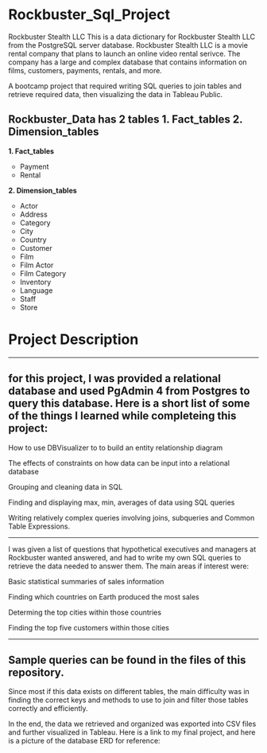 # Rockbuster_Sql_Project
Rockbuster Stealth LLC This is a data dictionary for Rockbuster Stealth LLC from the PostgreSQL server database. Rockbuster Stealth LLC is a movie rental company that plans to launch an online video rental serivce. The company has a large and complex database that contains information on films, customers, payments, rentals, and more.

A bootcamp project that required writing SQL queries to join tables and retrieve required data, then visualizing the data in Tableau Public.
## Rockbuster_Data has 2 tables 1. Fact_tables 2. Dimension_tables

**1. Fact_tables**
<ul style="list-style-type:circle;">
  <li>Payment</li>
  <li>Rental</li>
</ul>
     
**2. Dimension_tables**
<ul style="list-style-type:circle;">
  <li>Actor</li>
  <li>Address</li>
     <li>Category</li>
  <li>City</li>
     <li>Country</li>
  <li>Customer</li>
     <li>Film</li>
     <li>Film Actor</li>
      <li>Film Category</li>
     <li>Inventory</li>
  <li>Language</li>
    <li>Staff</li>
    <li>Store</li>
</ul>

 #  Project Description
 ---
for this project, I was provided a relational database and used PgAdmin 4 from Postgres to query this database. Here is a short list of some of the things I learned while completeing this project:
---
How to use DBVisualizer to to build an entity relationship diagram

The effects of constraints on how data can be input into a relational database

Grouping and cleaning data in SQL

Finding and displaying max, min, averages of data using SQL queries

Writing relatively complex queries involving joins, subqueries and Common Table Expressions.

---
I was given a list of questions that hypothetical executives and managers at Rockbuster wanted answered, and had to write my own SQL queries to retrieve the data needed to answer them. The main areas if interest were:

Basic statistical summaries of sales information
    
Finding which countries on Earth produced the most sales
    
Determing the top cities within those countries
    
Finding the top five customers within those cities

 ---

 ## Sample queries can be found in the files of this repository.

Since most if this data exists on different tables, the main difficulty was in finding the correct keys and methods to use to join and filter those tables correctly and efficiently.

In the end, the data we retrieved and organized was exported into CSV files and further visualized in Tableau. Here is a link to my final project, and here is a picture of the database ERD for reference:



   
   
   
   
   
   
